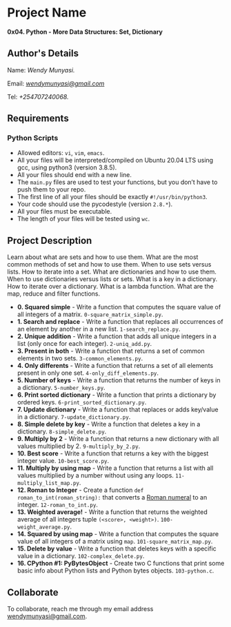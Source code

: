 # Project Name
**0x04. Python - More Data Structures: Set, Dictionary**

## Author's Details
Name: *Wendy Munyasi.*

Email: *wendymunyasi@gmail.com*

Tel: *+254707240068.*

##  Requirements

### Python Scripts
*   Allowed editors: `vi`, `vim`, `emacs`.
*   All your files will be interpreted/compiled on Ubuntu 20.04 LTS using gcc, using python3 (version 3.8.5).
*   All your files should end with a new line.
*   The `main.py` files are used to test your functions, but you don’t have to push them to your repo.
*   The first line of all your files should be exactly `#!/usr/bin/python3`.
*   Your code should use the pycodestyle (version `2.8.*`).
*   All your files must be executable.
*   The length of your files will be tested using `wc`.

## Project Description
Learn about what are sets and how to use them.
What are the most common methods of set and how to use them.
When to use sets versus lists.
How to iterate into a set.
What are dictionaries and how to use them.
When to use dictionaries versus lists or sets.
What is a key in a dictionary.
How to iterate over a dictionary.
What is a lambda function.
What are the map, reduce and filter functions.

* **0. Squared simple** - Write a function that computes the square value of all integers of a matrix. `0-square_matrix_simple.py`.
* **1. Search and replace** - Write a function that replaces all occurrences of an element by another in a new list. `1-search_replace.py`.
* **2. Unique addition** - Write a function that adds all unique integers in a list (only once for each integer). `2-uniq_add.py`.
* **3. Present in both** - Write a function that returns a set of common elements in two sets. `3-common_elements.py`.
* **4. Only differents** - Write a function that returns a set of all elements present in only one set. `4-only_diff_elements.py`.
* **5. Number of keys** - Write a function that returns the number of keys in a dictionary. `5-number_keys.py`.
* **6. Print sorted dictionary** - Write a function that prints a dictionary by ordered keys. `6-print_sorted_dictionary.py`.
* **7. Update dictionary** - Write a function that replaces or adds key/value in a dictionary. `7-update_dictionary.py`.
* **8. Simple delete by key** - Write a function that deletes a key in a dictionary. `8-simple_delete.py`.
* **9. Multiply by 2** - Write a function that returns a new dictionary with all values multiplied by 2. `9-multiply_by_2.py`.
* **10. Best score** - Write a function that returns a key with the biggest integer value. `10-best_score.py`.
* **11. Multiply by using map** - Write a function that returns a list with all values multiplied by a number without using any loops. `11-multiply_list_map.py`.
* **12. Roman to Integer** - Create a function `def roman_to_int(roman_string):` that converts a [Roman numeral](https://en.wikipedia.org/wiki/Roman_numerals) to an integer. `12-roman_to_int.py`.
* **13. Weighted average!** - Write a function that returns the weighted average of all integers tuple `(<score>, <weight>)`. `100-weight_average.py`.
* **14. Squared by using map** - Write a function that computes the square value of all integers of a matrix using `map`. `101-square_matrix_map.py`.
* **15. Delete by value** - Write a function that deletes keys with a specific value in a dictionary. `102-complex_delete.py`.
* **16. CPython #1: PyBytesObject** - Create two C functions that print some basic info about Python lists and Python bytes objects. `103-python.c`.

## Collaborate

To collaborate, reach me through my email address wendymunyasi@gmail.com.